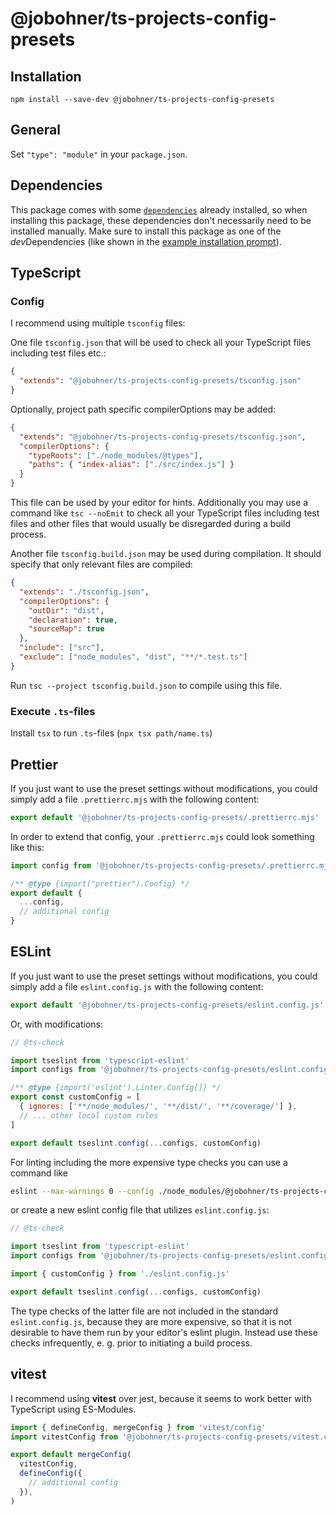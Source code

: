# @jobohner/ts-projects-config-presets

## Installation

```batch
npm install --save-dev @jobohner/ts-projects-config-presets
```

## General

Set `"type": "module"` in your `package.json`.

## Dependencies

This package comes with some [`dependencies`](/package.json) already installed,
so when installing this package, these dependencies don't necessarily need to be
installed manually. Make sure to install this package as one of the
*dev*Dependencies (like shown in the
[example installation prompt](installation)).

## TypeScript

### Config

I recommend using multiple `tsconfig` files:

One file `tsconfig.json` that will be used to check all your TypeScript files
including test files etc.:

```json
{
  "extends": "@jobohner/ts-projects-config-presets/tsconfig.json"
}
```

Optionally, project path specific compilerOptions may be added:

```json
{
  "extends": "@jobohner/ts-projects-config-presets/tsconfig.json",
  "compilerOptions": {
    "typeRoots": ["./node_modules/@types"],
    "paths": { "index-alias": ["./src/index.js"] }
  }
}
```

This file can be used by your editor for hints. Additionally you may use a
command like `tsc --noEmit` to check all your TypeScript files including test
files and other files that would usually be disregarded during a build process.

Another file `tsconfig.build.json` may be used during compilation. It should
specify that only relevant files are compiled:

```json
{
  "extends": "./tsconfig.json",
  "compilerOptions": {
    "outDir": "dist",
    "declaration": true,
    "sourceMap": true
  },
  "include": ["src"],
  "exclude": ["node_modules", "dist", "**/*.test.ts"]
}
```

Run `tsc --project tsconfig.build.json` to compile using this file.

### Execute `.ts`-files

Install `tsx` to run `.ts`-files (`npx tsx path/name.ts`)

## Prettier

If you just want to use the preset settings without modifications, you could
simply add a file `.prettierrc.mjs` with the following content:

```javascript
export default '@jobohner/ts-projects-config-presets/.prettierrc.mjs'
```

In order to extend that config, your `.prettierrc.mjs` could look something like
this:

```javascript
import config from '@jobohner/ts-projects-config-presets/.prettierrc.mjs'

/** @type {import("prettier").Config} */
export default {
  ...config,
  // additional config
}
```

## ESLint

If you just want to use the preset settings without modifications, you could
simply add a file `eslint.config.js` with the following content:

```javascript
export default '@jobohner/ts-projects-config-presets/eslint.config.js'
```

Or, with modifications:

```javascript
// @ts-check

import tseslint from 'typescript-eslint'
import configs from '@jobohner/ts-projects-config-presets/eslint.config.js'

/** @type {import('eslint').Linter.Config[]} */
export const customConfig = [
  { ignores: ['**/node_modules/', '**/dist/', '**/coverage/'] },
  // ... other local custom rules
]

export default tseslint.config(...configs, customConfig)
```

For linting including the more expensive type checks you can use a command like

```bash
eslint --max-warnings 0 --config ./node_modules/@jobohner/ts-projects-config-presets/eslint-type-checked.config.js .
```

or create a new eslint config file that utilizes `eslint.config.js`:

```javascript
// @ts-check

import tseslint from 'typescript-eslint'
import configs from '@jobohner/ts-projects-config-presets/eslint.config.js'

import { customConfig } from './eslint.config.js'

export default tseslint.config(...configs, customConfig)
```

The type checks of the latter file are not included in the standard
`eslint.config.js`, because they are more expensive, so that it is not desirable
to have them run by your editor's eslint plugin. Instead use these checks
infrequently, e. g. prior to initiating a build process.

## vitest

I recommend using **vitest** over jest, because it seems to work better with
TypeScript using ES-Modules.

```typescript
import { defineConfig, mergeConfig } from 'vitest/config'
import vitestConfig from '@jobohner/ts-projects-config-presets/vitest.config.js'

export default mergeConfig(
  vitestConfig,
  defineConfig({
    // additional config
  }),
)
```
